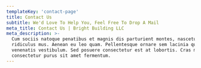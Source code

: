 ```yaml
---
templateKey: 'contact-page'
title: Contact Us
subtitle: We'd Love To Help You, Feel Free To Drop A Mail
meta_title: Contact Us | Bright Building LLC
meta_description: >-
  Cum sociis natoque penatibus et magnis dis parturient montes, nascetur
  ridiculus mus. Aenean eu leo quam. Pellentesque ornare sem lacinia quam
  venenatis vestibulum. Sed posuere consectetur est at lobortis. Cras mattis
  consectetur purus sit amet fermentum.
---
```

